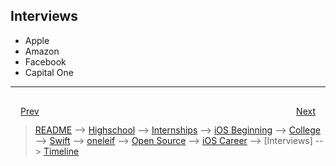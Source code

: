 ## Interviews
- Apple
- Amazon
- Facebook
- Capital One

***

<div style="padding: 16;">
	<div style="float: left">
		<a href="iOS-career.md">Prev</a>
	</div>
	<div style="float: right">
		<a href="timeline.md">Next</a>
	</div>
</div>

> [README](../README.md) --> [Highschool](highschool.md) --> [Internships](internships.md) --> [iOS Beginning](iOS-beginning.md) --> [College](college.md) --> [Swift](swift.md) --> [oneleif](oneleif.md) --> [Open Source](open-source.md) --> [iOS Career](iOS-career.md) --> [Interviews] --> [Timeline](timeline.md)

